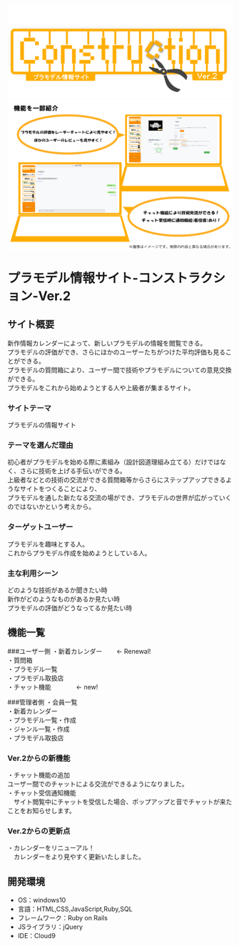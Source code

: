 ![site-logo](https://github.com/Kouga766/Construction-Ver.2/blob/main/app/assets/images/Rogo.png)
 ![アセット 1](https://github.com/Kouga766/Construction-Ver.2/blob/main/app/assets/images/demo.png)


# プラモデル情報サイト-コンストラクション-Ver.2

## サイト概要
新作情報カレンダーによって、新しいプラモデルの情報を閲覧できる。<br>
プラモデルの評価ができ、さらにほかのユーザーたちがつけた平均評価も見ることができる。<br>
プラモデルの質問箱により、ユーザー間で技術やプラモデルについての意見交換ができる。<br>
プラモデルをこれから始めようとする人や上級者が集まるサイト。

### サイトテーマ
プラモデルの情報サイト

### テーマを選んだ理由
初心者がプラモデルを始める際に素組み（設計図道理組み立てる）だけではなく、さらに技術を上げる手伝いができる。<br>
上級者などとの技術の交流ができる質問箱等からさらにステップアップできるようなサイトをつくることにより、<br>
プラモデルを通した新たなる交流の場ができ、プラモデルの世界が広がっていくのではないかという考えから。

### ターゲットユーザー
プラモデルを趣味とする人。<br>
これからプラモデル作成を始めようとしている人。

### 主な利用シーン
どのような技術があるか聞きたい時<br>
新作がどのようなものがあるか見たい時<br>
プラモデルの評価がどうなってるか見たい時

## 機能一覧
###ユーザー側
・新着カレンダー　　  ← Renewal!<br>
・質問箱<br>
・プラモデル一覧<br>
・プラモデル取扱店<br>
・チャット機能　　　　← new!

###管理者側
・会員一覧<br>
・新着カレンダー<br>
・プラモデル一覧・作成<br>
・ジャンル一覧・作成<br>
・プラモデル取扱店

### Ver.2からの新機能
・チャット機能の追加<br>
  ユーザー間でのチャットによる交流ができるようになりました。<br>
・チャット受信通知機能<br>
　サイト閲覧中にチャットを受信した場合、ポップアップと音でチャットが来たことをお知らせします。

### Ver.2からの更新点
・カレンダーをリニューアル！<br>
　カレンダーをより見やすく更新いたしました。

## 開発環境
- OS：windows10
- 言語：HTML,CSS,JavaScript,Ruby,SQL
- フレームワーク：Ruby on Rails
- JSライブラリ：jQuery
- IDE：Cloud9
